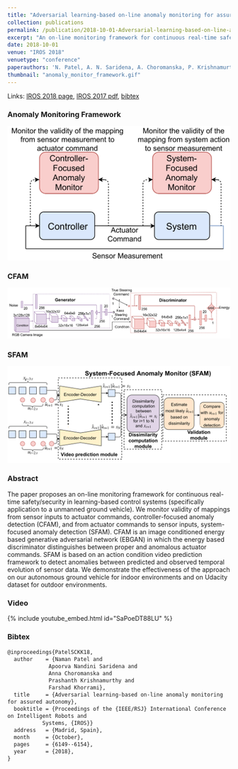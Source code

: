 ```yaml
---
title: "Adversarial learning-based on-line anomaly monitoring for assured autonomy"
collection: publications
permalink: /publication/2018-10-01-Adversarial-learning-based-on-line-anomaly-monitoring-for-assured-autonomy
excerpt: "An on-line monitoring framework for continuous real-time safety/security in learning-based control systems."
date: 2018-10-01
venue: "IROS 2018"
venuetype: "conference"
paperauthors: 'N. Patel, A. N. Saridena, A. Choromanska, P. Krishnamurthy, F. Khorrami'
thumbnail: "anomaly_monitor_framework.gif"
---
```


Links: [IROS 2018 page](https://ieeexplore.ieee.org/abstract/document/8205958), [IROS 2017 pdf](http://www.columbia.edu/~aec2163/NonFlash/Papers/SMF_CNN.pdf), [bibtex](#bibtex)

### Anomaly Monitoring Framework
![Anomaly Monitoring Framework](/images/cfam_sfam_system_diagram.png)

### CFAM
![CFAM Framework](/images/CFAM_framework.png)

### SFAM
![SFAM Framework](/images/SFAM_framework.png)

### Abstract

The paper proposes an on-line monitoring framework for continuous real-time safety/security in learning-based control systems (specifically application to a unmanned ground vehicle). We monitor validity of mappings from sensor inputs to actuator commands, controller-focused anomaly detection (CFAM), and from actuator commands to sensor inputs, system-focused anomaly detection (SFAM). CFAM is an image conditioned energy based generative adversarial network (EBGAN) in which the energy based discriminator distinguishes between proper and anomalous actuator commands. SFAM is based on an action condition video prediction framework to detect anomalies between predicted and observed temporal evolution of sensor data. We demonstrate the effectiveness of the approach on our autonomous ground vehicle for indoor environments and on Udacity dataset for outdoor environments.

### Video

{% include youtube_embed.html id="SaPoeDT88LU" %}

### Bibtex

    @inproceedings{PatelSCKK18,
      author    = {Naman Patel and
                 Apoorva Nandini Saridena and
                 Anna Choromanska and
                 Prashanth Krishnamurthy and
                 Farshad Khorrami},
      title     = {Adversarial learning-based on-line anomaly monitoring for assured autonomy},
      booktitle = {Proceedings of the {IEEE/RSJ} International Conference on Intelligent Robots and
               Systems, {IROS}}
      address	= {Madrid, Spain},
      month		= {October},
      pages     = {6149--6154},
      year      = {2018},
    }